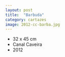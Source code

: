 ```yaml
---
layout: post
title:  "Barbuda"
category: cartazes
image: 2012-cc-barba.jpg
---
```


- 32 x 45 cm
- Canal Caveira
- 2012

